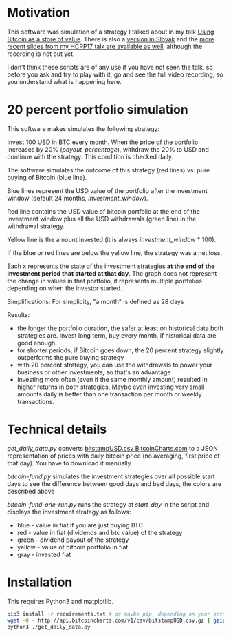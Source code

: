 Motivation
==========

This software was simulation of a strategy I talked about in my talk
[Using Bitcoin as a store of
value](https://juraj.bednar.io/talk/2017/03/18/bitcoin-as-a-store-of-value/).
There is also a [version in
Slovak](https://juraj.bednar.io/talk/2017/04/12/bitcoin-ako-ulozisko-hodnoty/)
and the [more recent slides from my HCPP17 talk are available as well](http://bit.ly/cryptos-store),
although the recording is not out yet.

I don't think these scripts are of any use if you have not seen the
talk, so before you ask and try to play with it, go and see the full
video recording, so you understand what is happening here.

20 percent portfolio simulation
===============================

This software makes simulates the following strategy:

Invest 100 USD in BTC every month. When the price of the portfolio
increases by 20% (*payout_percentage*), withdraw the 20% to USD and
continue with the strategy. This condition is checked daily.

The software simulates the outcome of this strategy (red lines)
vs. pure buying of Bitcoin (blue line).

Blue lines represent the USD value of the portfolio after the
investment window (default 24 months, *investment_window*).

Red line contains the USD value of bitcoin portfolio at the end
of the investment window plus all the USD withdrawals (green line)
in the withdrawal strategy.

Yellow line is the amount invested (it is always *investment_window* *
100).

If the blue or red lines are below the yellow line, the strategy was
a net loss.

Each x represents the state of the investment strategies **at the end
of the investment period that started at that day**. The graph does
not represent the change in values in that portfolio, it represents
multiple portfolios depending on when the investor started.

Simplifications: For simplicity, "a month" is defined as 28 days

Results:
 * the longer the portfolio duration, the safer at least on historical
   data both strategies are. Invest long term, buy every month, if
   historical data are good enough.
 * for shorter periods, if Bitcoin goes down, the 20 percent strategy
   slightly outperforms the pure buying strategy
 * with 20 percent strategy, you can use the withdrawals to power your
   business or other investments, so that's an advantage
 * investing more often (even if the same monthly amount) resulted in
   higher returns in both strategies. Maybe even investing very small
   amounts daily is better than one transaction per month or weekly
   transactions.

Technical details
=================

*get_daily_data.py* converts [bitstampUSD.csv BitcoinCharts.com](http://api.bitcoincharts.com/v1/csv/bitstampUSD.csv.gz)
to a JSON representation of prices with daily bitcoin price (no
averaging, first price of that day). You have to download it manually.

*bitcoin-fund.py* simulates the investment strategies over all possible
start days to see the difference between good days and bad days, the
colors are described above

*bitcoin-fund-one-run.py* runs the strategy at *start_day* in the script
and displays the investment strategy as follows:

 * blue - value in fiat if you are just buying BTC
 * red - value in fiat (dividends and btc value) of the strategy
 * green - dividend payout of the strategy
 * yellow - value of bitcoin portfolio in fiat
 * gray - invested fiat


Installation
============

This requires Python3 and matplotlib.

```bash
pip3 install -r requirements.txt # or maybe pip, depending on your setup
wget -O - http://api.bitcoincharts.com/v1/csv/bitstampUSD.csv.gz | gzip -dc > bitstampUSD.csv
python3 ./get_daily_data.py
```


